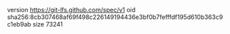 version https://git-lfs.github.com/spec/v1
oid sha256:8cb307468af69f498c226149194436e3bf0b7fefffdf195d610b363c9c1eb9ab
size 73241
